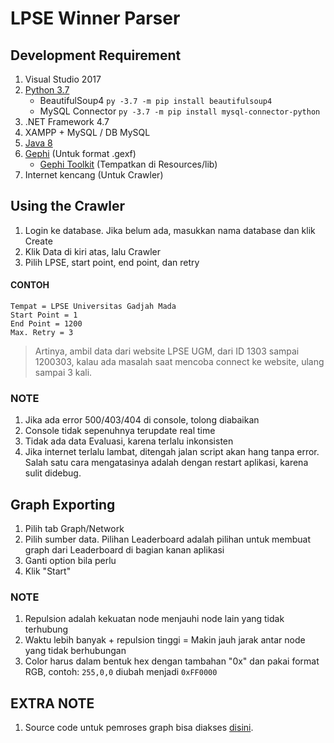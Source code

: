 # LPSE Winner Parser
## Development Requirement
1. Visual Studio 2017
2. [Python 3.7](https://www.python.org/downloads/release/python-370/)
   - BeautifulSoup4 `py -3.7 -m pip install beautifulsoup4`
   - MySQL Connector `py -3.7 -m pip install mysql-connector-python`
3. .NET Framework 4.7
4. XAMPP + MySQL / DB MySQL
5. [Java 8](https://java.com/en/download/)
6. [Gephi](https://gephi.org/users/download/) (Untuk format .gexf)
   - [Gephi Toolkit](https://gephi.org/toolkit/) (Tempatkan di Resources/lib)
7. Internet kencang (Untuk Crawler)

## Using the Crawler
1. Login ke database. Jika belum ada, masukkan nama database dan klik Create
2. Klik Data di kiri atas, lalu Crawler
3. Pilih LPSE, start point, end point, dan retry

#### CONTOH
```
Tempat = LPSE Universitas Gadjah Mada
Start Point = 1
End Point = 1200
Max. Retry = 3
```
> Artinya, ambil data dari website LPSE UGM, dari ID 1303 sampai 1200303, kalau ada masalah saat mencoba connect ke website, ulang sampai 3 kali.

### NOTE
1. Jika ada error 500/403/404 di console, tolong diabaikan
2. Console tidak sepenuhnya terupdate real time
3. Tidak ada data Evaluasi, karena terlalu inkonsisten
4. Jika internet terlalu lambat, ditengah jalan script akan hang tanpa error. Salah satu cara mengatasinya adalah dengan restart aplikasi, karena sulit didebug.

## Graph Exporting
1. Pilih tab Graph/Network
2. Pilih sumber data. Pilihan Leaderboard adalah pilihan untuk membuat graph dari Leaderboard di bagian kanan aplikasi
3. Ganti option bila perlu
4. Klik "Start"

### NOTE
1. Repulsion adalah kekuatan node menjauhi node lain yang tidak terhubung
2. Waktu lebih banyak + repulsion tinggi = Makin jauh jarak antar node yang tidak berhubungan
3. Color harus dalam bentuk hex dengan tambahan "0x" dan pakai format RGB, contoh: `255,0,0` diubah menjadi `0xFF0000`

## EXTRA NOTE
1. Source code untuk pemroses graph bisa diakses [disini](https://github.com/Ariq139/LPSE-Graph).
